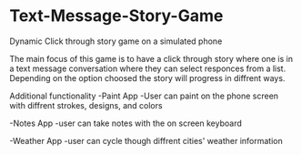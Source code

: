 # Text-Message-Story-Game
Dynamic Click through story game on a simulated phone 

The main focus of this game is to have a click through story where one is in a text message conversation where they can select responces from a list. Depending on the option choosed the story will progress in diffrent ways.

Additional functionality 
 -Paint App
    -User can paint on the phone screen with diffrent strokes, designs, and colors 
 
 -Notes App
    -user can take notes with the on screen keyboard 
    
 -Weather App
    -user can cycle though diffrent cities' weather information 
